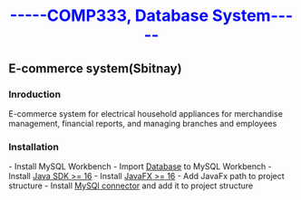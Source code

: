 <center><h1 style="color: blue;">-----COMP333, Database System-----</h1> </center>

<h2> E-commerce system(Sbitnay) </h2>
<h3>Inroduction</h3>
<p>E-commerce system for electrical household appliances for merchandise management, financial reports, and managing branches and employees</p>

<h3>Installation</h3>
- Install MySQL Workbench
- Import <a href="https://developer.android.com/](https://github.com/AmeerEleyan/Database-Project-Sbitany/tree/master/DataBase/SbitanySQL)">Database</a> to MySQL Workbench
- Install <a href="https://download.oracle.com/java/19/latest/jdk-19_windows-x64_bin.exe">Java SDK >= 16</a>
- Install <a href="https://gluonhq.com/products/javafx/">JavaFX >= 16</a>
- Add JavaFx path to project structure
- Install <a href="https://github.com/AmeerEleyan/Database-Project-Sbitany/tree/master/mysql-connector-java-8.0.28">MySQl connector</a> and add it to project structure
